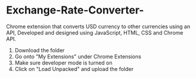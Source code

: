 # Exchange-Rate-Converter-
Chrome extension that converts USD currency to other currencies using an API, Developed and designed using JavaScript, HTML, CSS and Chrome API.

1. Download the folder
2. Go onto "My Extensions" under Chrome Extensions
3. Make sure developer mode is turned on
4. Click on "Load Unpacked" and upload the folder  

